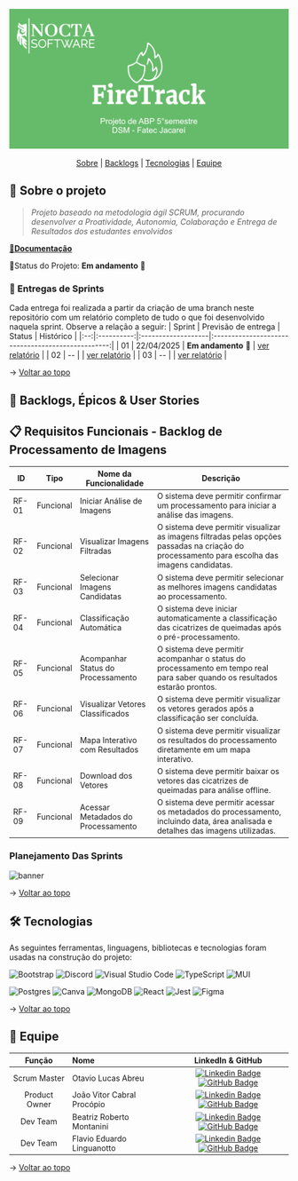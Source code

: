 <span id="topo">
<div align="center">
    
![banner](https://github.com/noctagroup/firetrack/blob/Doc/img/bannerabp.png)

</div>
    
<p align="center">
    <a href="#sobre">Sobre</a>  |  
    <a href="#backlogs">Backlogs</a>  |  
    <a href="#tecnologias">Tecnologias</a>  |  
    <a href="#equipe">Equipe</a>
</p>    
    
<span id="sobre">
    
## 📑 Sobre o projeto




> _Projeto baseado na metodologia ágil SCRUM, procurando desenvolver a Proatividade, Autonomia, Colaboração e Entrega de Resultados dos estudantes envolvidos_
    

<a href="">📌<strong>Documentação</strong></a>   

📌Status do Projeto: **Em andamento** 🚧

### 🏁 Entregas de Sprints
Cada entrega foi realizada a partir da criação de uma branch neste repositório com um relatório completo de tudo o que foi desenvolvido naquela sprint. Observe a relação a seguir:
| Sprint | Previsão de entrega | Status           | Histórico |
|:--:|:----------:|:-------------------|:-------------------------------------------------:|
| 01 | 22/04/2025 | **Em andamento** 🚧    |  [ver relatório](https://github.com/noctagroup/firetrack/tree/Sprint01) |
| 02 | -- |     | [ver relatório]() | 
| 03 | -- |  |  [ver relatório]() |


→ [Voltar ao topo](#topo)

<span id="backlogs">

## 🎯 Backlogs, Épicos & User Stories

## 📋 Requisitos Funcionais - Backlog de Processamento de Imagens

| ID     | Tipo       | Nome da Funcionalidade                 | Descrição                                                                                                                                              |
|--------|------------|----------------------------------------|---------------------------------------------------------------------------------------------------------------------------------------------------------|
| RF-01  | Funcional  | Iniciar Análise de Imagens             | O sistema deve permitir confirmar um processamento para iniciar a análise das imagens.                                                                 |
| RF-02  | Funcional  | Visualizar Imagens Filtradas           | O sistema deve permitir visualizar as imagens filtradas pelas opções passadas na criação do processamento para escolha das imagens candidatas.         |
| RF-03  | Funcional  | Selecionar Imagens Candidatas          | O sistema deve permitir selecionar as melhores imagens candidatas ao processamento.                                                                    |
| RF-04  | Funcional  | Classificação Automática               | O sistema deve iniciar automaticamente a classificação das cicatrizes de queimadas após o pré-processamento.                                           |
| RF-05  | Funcional  | Acompanhar Status do Processamento     | O sistema deve permitir acompanhar o status do processamento em tempo real para saber quando os resultados estarão prontos.                            |
| RF-06  | Funcional  | Visualizar Vetores Classificados       | O sistema deve permitir visualizar os vetores gerados após a classificação ser concluída.                                                              |
| RF-07  | Funcional  | Mapa Interativo com Resultados         | O sistema deve permitir visualizar os resultados do processamento diretamente em um mapa interativo.                                                   |
| RF-08  | Funcional  | Download dos Vetores                   | O sistema deve permitir baixar os vetores das cicatrizes de queimadas para análise offline.                                                             |
| RF-09  | Funcional  | Acessar Metadados do Processamento     | O sistema deve permitir acessar os metadados do processamento, incluindo data, área analisada e detalhes das imagens utilizadas.                       |


###  Planejamento Das Sprints
![banner]()


→ [Voltar ao topo](#topo)
    
<span id="tecnologias">

## 🛠️ Tecnologias

As seguintes ferramentas, linguagens, bibliotecas e tecnologias foram usadas na construção do projeto:


![Bootstrap](https://img.shields.io/badge/bootstrap-%238511FA.svg?style=for-the-badge&logo=bootstrap&logoColor=white)
![Discord](https://img.shields.io/badge/Discord-%235865F2.svg?style=for-the-badge&logo=discord&logoColor=white)
![Visual Studio Code](https://img.shields.io/badge/Visual%20Studio%20Code-0078d7.svg?style=for-the-badge&logo=visual-studio-code&logoColor=white)
![TypeScript](https://img.shields.io/badge/typescript-%23007ACC.svg?style=for-the-badge&logo=typescript&logoColor=white)
![MUI](https://img.shields.io/badge/MUI-%230081CB.svg?style=for-the-badge&logo=mui&logoColor=white)

![Postgres](https://img.shields.io/badge/postgres-%23316192.svg?style=for-the-badge&logo=postgresql&logoColor=white)
![Canva](https://img.shields.io/badge/Canva-%2300C4CC.svg?style=for-the-badge&logo=Canva&logoColor=white)
![MongoDB](https://img.shields.io/badge/MongoDB-%234ea94b.svg?style=for-the-badge&logo=mongodb&logoColor=white)
![React](https://img.shields.io/badge/react-%2320232a.svg?style=for-the-badge&logo=react&logoColor=%2361DAFB)
![Jest](https://img.shields.io/badge/-jest-%23C21325?style=for-the-badge&logo=jest&logoColor=white)
![Figma](https://img.shields.io/badge/figma-%23F24E1E.svg?style=for-the-badge&logo=figma&logoColor=white)


→ [Voltar ao topo](#topo)

<span id="equipe">

 ## 👥 Equipe  
    
|    Função     | Nome                                  |                                                                                                                                                      LinkedIn & GitHub                                                                                                                                                      |
| :-----------: | :------------------------------------ | :-------------------------------------------------------------------------------------------------------------------------------------------------------------------------------------------------------------------------------------------------------------------------------------------------------------------------: |
|  Scrum Master   | Otavio Lucas Abreu  |  [![Linkedin Badge](https://img.shields.io/badge/Linkedin-blue?style=flat-square&logo=Linkedin&logoColor=white)](https://www.linkedin.com/in/o-abreu/) [![GitHub Badge](https://img.shields.io/badge/GitHub-111217?style=flat-square&logo=github&logoColor=white)](https://github.com/otavioabreu27)|            |
|  Product Owner  | João Vitor Cabral Procópio |      [![Linkedin Badge](https://img.shields.io/badge/Linkedin-blue?style=flat-square&logo=Linkedin&logoColor=white)](https://linkedin.com/in/joao-procopio) [![GitHub Badge](https://img.shields.io/badge/GitHub-111217?style=flat-square&logo=github&logoColor=white)](https://github.com/joaoprocopio)      |
|  Dev Team   | Beatriz Roberto Montanini  |           [![Linkedin Badge](https://img.shields.io/badge/Linkedin-blue?style=flat-square&logo=Linkedin&logoColor=white)](https://www.linkedin.com/in/beatriz-montanini-b69b451b9/) [![GitHub Badge](https://img.shields.io/badge/GitHub-111217?style=flat-square&logo=github&logoColor=white)](https://github.com/BiaMontanini)   
|  Dev Team  | Flavio Eduardo Linguanotto |      [![Linkedin Badge](https://img.shields.io/badge/Linkedin-blue?style=flat-square&logo=Linkedin&logoColor=white)](https://www.linkedin.com/in/flavio-linguanotto-b587361a4/) [![GitHub Badge](https://img.shields.io/badge/GitHub-111217?style=flat-square&logo=github&logoColor=white)](https://github.com/linguanotto)      |

    
→ [Voltar ao topo](#topo)

